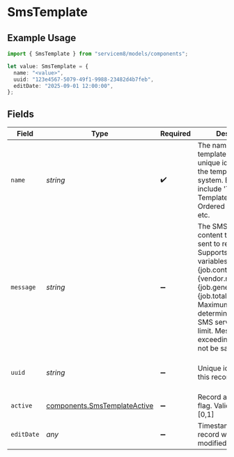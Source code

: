 # SmsTemplate

## Example Usage

```typescript
import { SmsTemplate } from "servicem8/models/components";

let value: SmsTemplate = {
  name: "<value>",
  uuid: "123e4567-5079-49f1-9988-23482d4b7feb",
  editDate: "2025-09-01 12:00:00",
};
```

## Fields

| Field                                                                                                                                                                                                                                                                                            | Type                                                                                                                                                                                                                                                                                             | Required                                                                                                                                                                                                                                                                                         | Description                                                                                                                                                                                                                                                                                      | Example                                                                                                                                                                                                                                                                                          |
| ------------------------------------------------------------------------------------------------------------------------------------------------------------------------------------------------------------------------------------------------------------------------------------------------ | ------------------------------------------------------------------------------------------------------------------------------------------------------------------------------------------------------------------------------------------------------------------------------------------------ | ------------------------------------------------------------------------------------------------------------------------------------------------------------------------------------------------------------------------------------------------------------------------------------------------ | ------------------------------------------------------------------------------------------------------------------------------------------------------------------------------------------------------------------------------------------------------------------------------------------------ | ------------------------------------------------------------------------------------------------------------------------------------------------------------------------------------------------------------------------------------------------------------------------------------------------ |
| `name`                                                                                                                                                                                                                                                                                           | *string*                                                                                                                                                                                                                                                                                         | :heavy_check_mark:                                                                                                                                                                                                                                                                               | The name of the SMS template. This is a unique identifier for the template within the system. Examples include 'Tech Delayed Template', 'Parts Ordered Template', etc.                                                                                                                           |                                                                                                                                                                                                                                                                                                  |
| `message`                                                                                                                                                                                                                                                                                        | *string*                                                                                                                                                                                                                                                                                         | :heavy_minus_sign:                                                                                                                                                                                                                                                                               | The SMS message content that will be sent to recipients. Supports template variables like {job.contact_first}, {vendor.name}, {job.generated_job_id}, {job.total_price}, etc. Maximum length is determined by the SMS service provider's limit. Messages exceeding this limit will not be saved. |                                                                                                                                                                                                                                                                                                  |
| `uuid`                                                                                                                                                                                                                                                                                           | *string*                                                                                                                                                                                                                                                                                         | :heavy_minus_sign:                                                                                                                                                                                                                                                                               | Unique identifier for this record                                                                                                                                                                                                                                                                | 123e4567-5079-49f1-9988-23482d4b7feb                                                                                                                                                                                                                                                             |
| `active`                                                                                                                                                                                                                                                                                         | [components.SmsTemplateActive](../../models/components/smstemplateactive.md)                                                                                                                                                                                                                     | :heavy_minus_sign:                                                                                                                                                                                                                                                                               | Record active/deleted flag.  Valid values are [0,1]                                                                                                                                                                                                                                              |                                                                                                                                                                                                                                                                                                  |
| `editDate`                                                                                                                                                                                                                                                                                       | *any*                                                                                                                                                                                                                                                                                            | :heavy_minus_sign:                                                                                                                                                                                                                                                                               | Timestamp at which record was last modified                                                                                                                                                                                                                                                      | 2025-09-01 12:00:00                                                                                                                                                                                                                                                                              |